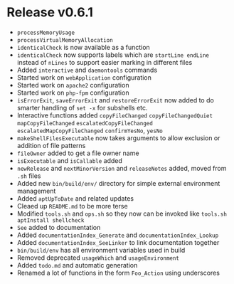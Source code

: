 # Release v0.6.1

- `processMemoryUsage`
- `processVirtualMemoryAllocation`
- `identicalCheck` is now available as a function
- `identicalCheck` now supports labels which are `startLine endLine` instead of `nLines` to support easier marking in different files
- Added `interactive` and `daemontools` commands
- Started work on `webApplication` configuration
- Started work on `apache2` configuration
- Started work on `php-fpm` configuration
- `isErrorExit`, `saveErrorExit` and `restoreErrorExit` now added to do smarter handling of `set -x` for subshells etc.
- Interactive functions added `copyFileChanged` `copyFileChangedQuiet` `mapCopyFileChanged` `escalatedCopyFileChanged` `escalatedMapCopyFileChanged` `confirmYesNo`, `yesNo`
- `makeShellFilesExecutable` now takes arguments to allow exclusion or addition of file patterns
- `fileOwner` added to get a file owner name
- `isExecutable` and `isCallable` added
- `newRelease` and `nextMinorVersion` and `releaseNotes` added, moved from `.sh` files
- Added new `bin/build/env/` directory for simple external environment management
- Added `aptUpToDate` and related updates
- Cleaed up `README.md` to be more terse
- Modified `tools.sh` and `ops.sh` so they now can be invoked like `tools.sh aptInstall shellcheck`
- `See` added to documentation
- Added `documentationIndex_Generate` and `documentationIndex_Lookup`
- Added `documentationIndex_SeeLinker` to link documentation together
- `bin/build/env` has all environment variables used in build
- Removed deprecated `usageWhich` and `usageEnvironment`
- Added `todo.md` and automatic generation
- Renamed a lot of functions in the form `Foo_Action` using underscores
